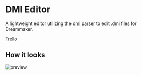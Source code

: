 ﻿# DMI Editor
A lightweight editor utilizing the [dmi parser](https://github.com/PaulRitter/dmi_parser) to edit .dmi files for Dreammaker.

[Trello](https://trello.com/b/xIOuvcZ8/dmi-editor)

## How it looks
![preview](https://cdn.discordapp.com/attachments/594515293292724249/751151516223799357/unknown.png)
